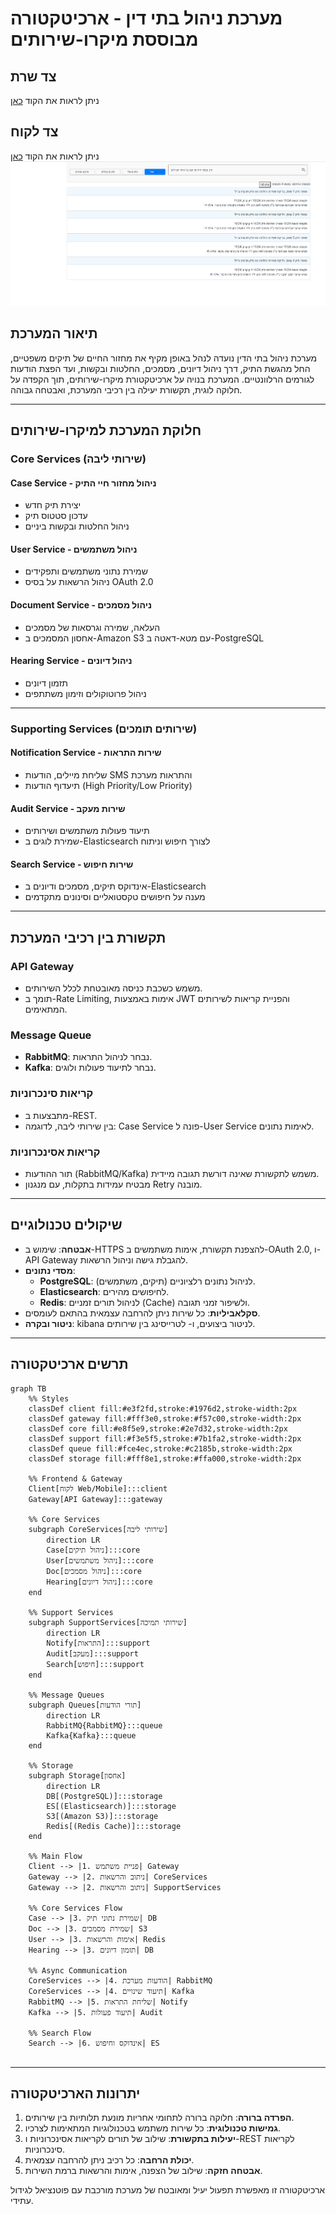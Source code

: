
# מערכת ניהול בתי דין - ארכיטקטורה מבוססת מיקרו-שירותים

## **צד שרת**
ניתן לראות את הקוד [כאן](https://github.com/LeahFeldheim/CourtsTask/tree/master/CourtsTaskAPI)
## **צד לקוח**
ניתן לראות את הקוד [כאן](https://github.com/LeahFeldheim/CourtsTask/tree/master/src)
![המסך](image.png)
## **תיאור המערכת**
מערכת ניהול בתי הדין נועדה לנהל באופן מקיף את מחזור החיים של תיקים משפטיים, החל מהגשת התיק, דרך ניהול דיונים, מסמכים, החלטות ובקשות, ועד הפצת הודעות לגורמים הרלוונטיים. המערכת בנויה על ארכיטקטורת מיקרו-שירותים, תוך הקפדה על חלוקה לוגית, תקשורת יעילה בין רכיבי המערכת, ואבטחה גבוהה.

---

## **חלוקת המערכת למיקרו-שירותים**

### **Core Services** (שירותי ליבה)

#### **Case Service** - ניהול מחזור חיי התיק
- יצירת תיק חדש
- עדכון סטטוס תיק
- ניהול החלטות ובקשות ביניים

#### **User Service** - ניהול משתמשים
- שמירת נתוני משתמשים ותפקידים
- ניהול הרשאות על בסיס OAuth 2.0

#### **Document Service** - ניהול מסמכים
- העלאה, שמירה וגרסאות של מסמכים
- אחסון המסמכים ב-Amazon S3 עם מטא-דאטה ב-PostgreSQL

#### **Hearing Service** - ניהול דיונים
- תזמון דיונים
- ניהול פרוטוקולים וזימון משתתפים

---

### **Supporting Services** (שירותים תומכים)

#### **Notification Service** - שירות התראות
- שליחת מיילים, הודעות SMS והתראות מערכת
- תיעדוף הודעות (High Priority/Low Priority)

#### **Audit Service** - שירות מעקב
- תיעוד פעולות משתמשים ושירותים
- שמירת לוגים ב-Elasticsearch לצורך חיפוש וניתוח

#### **Search Service** - שירות חיפוש
- אינדוקס תיקים, מסמכים ודיונים ב-Elasticsearch
- מענה על חיפושים טקסטואליים וסינונים מתקדמים

---

## **תקשורת בין רכיבי המערכת**

### **API Gateway**
- משמש כשכבת כניסה מאובטחת לכלל השירותים.
- תומך ב-Rate Limiting, אימות באמצעות JWT והפניית קריאות לשירותים המתאימים.

### **Message Queue**
- **RabbitMQ**: נבחר לניהול התראות.
- **Kafka**: נבחר לתיעוד פעולות ולוגים.

### **קריאות סינכרוניות**
- מתבצעות ב-REST.
- בין שירותי ליבה, לדוגמה: Case Service פונה ל-User Service לאימות נתונים.

### **קריאות אסינכרוניות**
- תור ההודעות (RabbitMQ/Kafka) משמש לתקשורת שאינה דורשת תגובה מיידית.
- מבטיח עמידות בתקלות, עם מנגנון Retry מובנה.

---

## **שיקולים טכנולוגיים**
- **אבטחה**: שימוש ב-HTTPS להצפנת תקשורת, אימות משתמשים ב-OAuth 2.0, ו-API Gateway להגבלת גישה וניהול הרשאות.
- **מסדי נתונים**:  
  - **PostgreSQL**: לניהול נתונים רלציוניים (תיקים, משתמשים).
  - **Elasticsearch**: לחיפושים מהירים.
  - **Redis**: לניהול תורים זמניים (Cache) ולשיפור זמני תגובה.
- **סקלאביליות**: כל שירות ניתן להרחבה עצמאית בהתאם לעומסים.
- **ניטור ובקרה**: kibana  לניטור ביצועים, ו- לטרייסינג בין שירותים.

---

## **תרשים ארכיטקטורה**

```mermaid
graph TB
    %% Styles
    classDef client fill:#e3f2fd,stroke:#1976d2,stroke-width:2px
    classDef gateway fill:#fff3e0,stroke:#f57c00,stroke-width:2px
    classDef core fill:#e8f5e9,stroke:#2e7d32,stroke-width:2px
    classDef support fill:#f3e5f5,stroke:#7b1fa2,stroke-width:2px
    classDef queue fill:#fce4ec,stroke:#c2185b,stroke-width:2px
    classDef storage fill:#fff8e1,stroke:#ffa000,stroke-width:2px

    %% Frontend & Gateway
    Client[לקוח Web/Mobile]:::client
    Gateway[API Gateway]:::gateway

    %% Core Services
    subgraph CoreServices[שירותי ליבה]
        direction LR
        Case[ניהול תיקים]:::core
        User[ניהול משתמשים]:::core
        Doc[ניהול מסמכים]:::core
        Hearing[ניהול דיונים]:::core
    end

    %% Support Services
    subgraph SupportServices[שירותי תמיכה]
        direction LR
        Notify[התראות]:::support
        Audit[מעקב]:::support
        Search[חיפוש]:::support
    end

    %% Message Queues
    subgraph Queues[תורי הודעות]
        direction LR
        RabbitMQ{RabbitMQ}:::queue
        Kafka{Kafka}:::queue
    end

    %% Storage
    subgraph Storage[אחסון]
        direction LR
        DB[(PostgreSQL)]:::storage
        ES[(Elasticsearch)]:::storage
        S3[(Amazon S3)]:::storage
        Redis[(Redis Cache)]:::storage
    end

    %% Main Flow
    Client --> |1. פניית משתמש| Gateway
    Gateway --> |2. ניתוב והרשאות| CoreServices
    Gateway --> |2. ניתוב והרשאות| SupportServices

    %% Core Services Flow
    Case --> |3. שמירת נתוני תיק| DB
    Doc --> |3. שמירת מסמכים| S3
    User --> |3. אימות והרשאות| Redis
    Hearing --> |3. תזמון דיונים| DB

    %% Async Communication
    CoreServices --> |4. הודעות מערכת| RabbitMQ
    CoreServices --> |4. תיעוד שינויים| Kafka
    RabbitMQ --> |5. שליחת התראות| Notify
    Kafka --> |5. תיעוד פעולות| Audit

    %% Search Flow
    Search --> |6. אינדוקס וחיפוש| ES


```

---

## **יתרונות הארכיטקטורה**
1. **הפרדה ברורה**: חלוקה ברורה לתחומי אחריות מונעת תלותיות בין שירותים.
2. **גמישות טכנולוגית**: כל שירות משתמש בטכנולוגיות המתאימות לצרכיו.
3. **יעילות בתקשורת**: שילוב של תורים לקריאות אסינכרוניות ו-REST לקריאות סינכרוניות.
4. **יכולת הרחבה**: כל רכיב ניתן להרחבה עצמאית.
5. **אבטחה חזקה**: שילוב של הצפנה, אימות והרשאות ברמת השירות.

ארכיטקטורה זו מאפשרת תפעול יעיל ומאובטח של מערכת מורכבת עם פוטנציאל לגידול עתידי.

